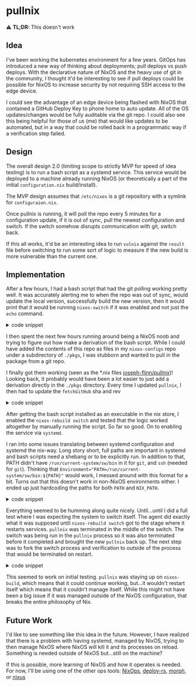 # pullnix

:warning: **TL;DR:** This doesn't work 

## Idea

I've been working the kubernetes environment for a few years. GitOps has introduced a new way of
thinking about deployments; pull deploys vs push deploys. With the declarative nature of NixOS and the 
heavy use of git in the community, I thought it'd be interesting to see if pull deploys could be 
possible for NixOS to increase security by not requiring SSH access to the edge device.

I could see the advantage of an edge device being flashed with NixOS that contained a GitHub Deploy Key
to phone home to auto update. All of the OS updates/changes would be fully auditable via the git repo. I
could also see this being helpful for those of us (me) that would like updates to be automated, but in a
way that could be rolled back in a programmatic way if a verification step failed.


## Design

The overall design 2.0 (limiting scope to strictly MVP for speed of idea testing) is to run a bash script 
as a systemd service. This service would be deployed to a machine already running NixOS (or theoretically 
a part of the initial `configuration.nix` build/install). 

The MVP design assumes that `/etc/nixos` is a git repository with a symlink for `configuraion.nix`. 

Once pullnix is running, it will poll the repo every 5 minutes for a configuration update, if it is out
of sync, pull the newest configuration and switch. If the switch somehow disrupts communication with git, 
switch back. 

If this all works, it'd be an interesting idea to run `vulnix` against the `result` file before switching
to run some sort of logic to measure if the new build is more vulnerable than the current one.


## Implementation

After a few hours, I had a bash script that had the git polling working pretty well. It was accurately 
alerting me to when the repo was out of sync, would update the local version, successfully build the new
version, then it would print that it would be running `nixos-switch` if it was enabled and not just the 
`echo` command. 

<details><summary>code snippet</summary>
<p>

```bash
NIXOS_CONFIG_DIR=/etc/nixos
LOG_DIR=/var/log/pullnix
PULLNIX_LOG=$LOG_DIR/pullnix.log
GIT_REMOTE=origin
GIT_BRANCH=main

#POLL_TIME=300
POLL_TIME=30


# Set up logging files
echo "=====Setting up pullnix====="
if ! [ -d $LOG_DIR ]; then
    echo "Creating $LOG_DIR"
    mkdir $LOG_DIR
fi
if ! [ -f $PULLNIX_LOG ]; then
    echo "Creating $PULLNIX_LOG"
    touch $PULLNIX_LOG
fi

echo "NIX_PATH: $NIX_PATH"
echo "PATH: $PATH"
echo "============================"


runSync() {
    git pull
    echo "> nixos-rebuild build"
    nixos-rebuild build -p $remote_head -I $NIXOS_CONFIG_DIR/configuration.nix

    if [ $? -eq 0 ]; then
        echo "> nixos-rebuild switch" >> $PULLNIX_LOG
        #nixos-rebuild switch -p $remote_head -I $NIXOS_CONFIG_DIR/configuration.nix >> $PULLNIX_LOG 2>&1

        if [ $(git ls-remote &>> /dev/null; echo $?) -eq 0 ]; then
            echo "git repo connection successful" >> $PULLNIX_LOG
        else
            echo "git repo connection failed" >> $PULLNIX_LOG
            echo "Switching back" >> $PULLNIX_LOG
            #nixos-rebuild switch --rollback >> $PULLNIX_LOG 2>&1
        fi
    fi
}


cd $NIXOS_CONFIG_DIR

while true; do
    git fetch
    local_head=$(git rev-parse $GIT_BRANCH)
    remote_head=$(git rev-parse $GIT_REMOTE/$GIT_BRANCH)

    if [ $local_head != $remote_head ]; then
        echo "Out of sync -- local:${local_head:0:7} => remote:${remote_head:0:7}"
        runSync
    fi

    sleep $POLL_TIME
done
```

</p>
</details>


I then spent the next few hours running around being a NixOS noob and trying to figure out how make a 
derivation of the bash script. While I could have added the contents of this repo as files in my 
`nixos-configs` repo under a subdirectory of `./pkgs`, I was stubborn and wanted to pull in the package
from a git repo.


I finally got them working (seen as the *.nix files
[joseph-flinn/pullnix](https://github.com/joseph-flinn/pullnix.git))! Looking back, it probably would
have been a lot easier to just add a derivation directly in the `./pkgs` directory. Every time I updated
`pullnix`, I then had to update the `fetchGitHub` sha and rev


<details><summary>code snippet</summary>
<p>
```bash
# nixos-configs/pkgs/pullnix/default.nix
{ stdenv, fetchFromGitHub, bash}:

stdenv.mkDerivation rec {
  name = "pullnix-${version}";
  version = "a77dcea124f79fe9b88e54cb52b8f12d53768370";

  src = fetchFromGitHub {
    owner = "joseph-flinn";
    repo = "pullnix";
    rev = "${version}";
    sha256 = "0sgnzvynnh1z95avwrfn0r1y9zb8kpaph9hqd9fn2qvfx01mifai";
  };

  buildInputs = [ bash ];
  preConfigure = ''
    export PREFIX=$out
  '';
}
```

```nix
# configuration.nix 
{ config, pkgs, ... }:
let
  pullnix = pkgs.callPackage ../pkgs/pullnix {};
in
{
  #...
  environment.systemPackages = with pkgs; [
     "${pullnix}"
  ];

```
</p>
</details>


After getting the bash script installed as an executable in the nix store, I enabled the 
`nixos-rebuild switch` and tested that the logic worked altogether by manually running the script. 
So far so good. On to enabling the service via `systemd`.

I ran into some issues translating between systemd configuration and systemd the nix-way. Long story
short, full paths are important in systemd and bash scripts need a shebang or to be explicitly run. In
addition to that, PATH didn't have `/run/current-system/sw/bin` in it for `git`, and `ssh` (needed for 
`git`). Thinking that `Environment="PATH=/run/current-system/sw/bin:${PATH}"` would work, I messed around
with this format for a bit. Turns out that this doesn't work in non-NixOS environments either. I ended up
just hardcoding the paths for both `PATH` and `NIX_PATH`.


<details><summary>code snippet</summary>
<p>


```nix
{
  #...

  systemd.services.pullnix = {
    enable = true;
    description = "pullnix agent";
    after = ["network.target"];
    serviceConfig = {
      Type = "simple";
      Restart = "always";
      RestartSec = 5;
      Environment = "PATH=/run/current-system/sw/bin NIX_PATH=/root/.nix-defexpr/channels:nixpkgs=/nix/var/nix/profiles/per-user/root/channels/nixos:nixos-config=/etc/nixos/configuration.nix:/nix/var/nix/profiles/per-user/root/channels";
      ExecStart = "${pkgs.bash}/bin/bash ${pullnix}/bin/pullnix";

      StandardOutput = "append:/var/log/pullnix/pullnix.log";
      StandardError = "append:/var/log/pullnix/pullnix.log";
    };
    wantedBy = [ "multi-user.target" ];
  };

  #...
```

</p>
</details>



Everything seemed to be humming along quite nicely. Until...until I did a full test where I was expecting
the system to switch itself. The agent did exactly what it was supposed until `nixos-rebuild switch` got
to the stage where it restarts services. `pullnix` was terminated in the middle of the switch. The switch 
was being run in the `pullnix` process so it was also terminated before it completed and brought the new
`pullnix` back up. The next step was to fork the switch process and verification to outside of the process
that would be terminated on restart.


<details><summary>code snippet</summary>
<p>

```bash
# bin/pullnix
NIXOS_CONFIG_DIR=/etc/nixos
LOG_DIR=/var/log/pullnix
PULLNIX_LOG=$LOG_DIR/pullnix.log
GIT_REMOTE=origin
GIT_BRANCH=main

#POLL_TIME=300
POLL_TIME=30


# Set up logging files
echo "=====Setting up pullnix====="
if ! [ -d $LOG_DIR ]; then
    echo "Creating $LOG_DIR"
    mkdir $LOG_DIR
fi
if ! [ -f $PULLNIX_LOG ]; then
    echo "Creating $PULLNIX_LOG"
    touch $PULLNIX_LOG
fi

echo "NIX_PATH: $NIX_PATH"
echo "PATH: $PATH"
echo "============================"


runSync() {
    git pull
    echo "> nixos-rebuild build"
    nixos-rebuild build -p $remote_head -I $NIXOS_CONFIG_DIR/configuration.nix

    if [ $? -eq 0 ]; then
        pullnix-switch $NIX_CONFIG_DIR $PULLNIX_LOG $remote_head &
    fi
}


cd $NIXOS_CONFIG_DIR

while true; do
    git fetch
    local_head=$(git rev-parse $GIT_BRANCH)
    remote_head=$(git rev-parse $GIT_REMOTE/$GIT_BRANCH)

    if [ $local_head != $remote_head ]; then
        echo "Out of sync -- local:${local_head:0:7} => remote:${remote_head:0:7}"
        runSync
    fi

    sleep $POLL_TIME
done
```

```bash
# bin/pullnix-switch
NIX_CONFIG_DIR=$0
PULLNIX_LOG=$1

remote_head=$2


echo "====="
echo "PATH: $PATH"
echo "NIX_PATH: $NIX_PATH"
echo "NIX_CONFIG_DIR: $NIX_CONFIG_DIR"
echo "PULLNIX_LOG: $PULLNIX_LOG"
echo "remote_head: $remote_head"
echo "====="


cd $NIX_CONFIG_DIR 

echo "> nixos-rebuild switch" >> $PULLNIX_LOG
nixos-rebuild switch -p $remote_head -I $NIXOS_CONFIG_DIR/configuration.nix >> $PULLNIX_LOG 2>&1

if [ $(git ls-remote &>> /dev/null; echo $?) -eq 0 ]; then
    echo "git repo connection successful" >> $PULLNIX_LOG
else
    echo "git repo connection failed" >> $PULLNIX_LOG
    echo "Switching back" >> $PULLNIX_LOG
    nixos-rebuild switch --rollback >> $PULLNIX_LOG 2>&1
fi
```
</p>
</details>


This seemed to work on initial testing. `pullnix` was staying up on `nixos-build`, which means that 
it could continue working, but...it wouldn't restart itself which means that it couldn't manage itself.
While this might not have been a big issue if it was managed outside of the NixOS configuration, that 
breaks the entire philosophy of Nix. 


## Future Work
I'd like to see something like this idea in the future. However, I have realized that there is a problem
with having systemd, managed by NixOS, trying to then manage NixOS where NixOS will kill it and its 
processes on reload. Something is needed outside of NixOS but...still on the machine?

If this is possible, more learning of NixOS and how it operates is needed. For now, I'll be using one
of the other ops tools: [NixOps](https://github.com/NixOS/nixops), 
[deploy-rs](https://github.com/serokell/deploy-rs), [morph](https://github.com/DBCDK/morph), or 
[nixus](https://github.com/infinisil/nixus/tree/master)

